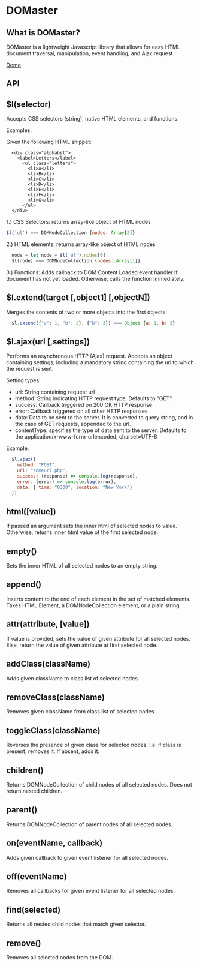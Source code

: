 # DOMaster

## What is DOMaster?

DOMaster is a lightweight Javascript library that allows for easy HTML document traversal, manipulation, event handling, and Ajax request.

[Demo](https://lceames.github.io/DOMaster)

## API

## $l(selector)
Accepts CSS selectors (string), native HTML elements, and functions.

Examples:

Given the following HTML snippet:

```    
  <div class="alphabet">
    <label>Letters</label>
      <ul class="letters">
        <li>A</li>
        <li>B</li>
        <li>C</li>
        <li>D</li>
        <li>E</li>
        <li>F</li>
        <li>G</li>
      </ul>
  </div>

```
1.) CSS Selectors: returns array-like object of HTML nodes  
```js
$l('ul') === DOMNodeCollection {nodes: Array[2]}
```
2.) HTML elements: returns array-like object of HTML nodes
```js
  node = let node = $l('ul').nodes[0]
  $l(node) === DOMNodeCollection {nodes: Array[1]}
```
3.) Functions: Adds callback to DOM Content Loaded event handler if document has not yet loaded. Otherwise, calls the function immediately.

## $l.extend(target [,object1] [,objectN])

Merges the contents of two or more objects into the first objects.

```js
  $l.extend({"a": 1, "b": 2}, {"b": 3}) === Object {a: 1, b: 3}
```

## $l.ajax(url [,settings])

Performs an asynchronous HTTP (Ajax) request. Accepts an object containing settings, including a mandatory string containing the url to which the request is sent.

Setting types:

* url: String containing request url
* method: String indicating HTTP request type. Defaults to "GET".
* success: Callback triggered on 200 OK HTTP response
* error: Callback triggered on all other HTTP responses
* data: Data to be sent to the server. It is converted to query string, and in the case of GET requests, appended to the url.
* contentType: specifies the type of data sent to the server. Defaults to the application/x-www-form-urlencoded; charset=UTF-8

Example:

```js
  $l.ajax({
    method: "POST",
    url: "someurl.php",
    success: (response) => console.log(response),
    error: (error) => console.log(error),
    data: { time: "0300", location: "New York"}
  })
```

## html([value])
If passed an argument sets the inner html of selected nodes to value. Otherwise, returns inner html value of the first selected node.

## empty()
Sets the inner HTML of all selected nodes to an empty string.

## append()
Inserts content to the end of each element in the set of matched elements. Takes HTML Element, a DOMNodeCollection element, or a plain string.

## attr(attribute, [value])
If value is provided, sets the value of given attribute for all selected nodes. Else, return the value of given attribute at first selected node.

## addClass(className)
Adds given className to class list of selected nodes.

## removeClass(className)
Removes given className from class list of selected nodes.

## toggleClass(className)
Reverses the presence of given class for selected nodes. I.e: if class is present, removes it. If absent, adds it.

## children()
Returns DOMNodeCollection of child nodes of all selected nodes. Does not return nested children.

## parent()
Returns DOMNodeCollection of parent nodes of all selected nodes.

## on(eventName, callback)
Adds given callback to given event listener for all selected nodes.

## off(eventName)
Removes all callbacks for given event listener for all selected nodes.

## find(selected)
Returns all nested child nodes that match given selector.

## remove()
Removes all selected nodes from the DOM.
